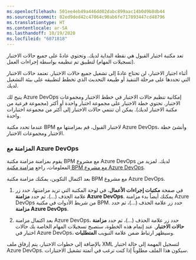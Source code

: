 ```yaml
---
ms.openlocfilehash: 501ee4eb49a446dd02dabc899aac14b0d9b8db44
ms.sourcegitcommit: 82ed9ded42c47064c90ab6fe717893447cd48796
ms.translationtype: HT
ms.contentlocale: ar-SA
ms.lasthandoff: 10/19/2020
ms.locfileid: "6071818"
---
```

تعد مكتبة اختبار القبول هي نقطة البداية لديك. وتحتوي عادةً على جميع حالات الاختبار (تسجيلات المهام) لتطبيق تم تنظيمه بواسطة إجراءات العمل.

أثناء اجتياز الاختبار، لن تحتاج عادةً إلى تشغيل جميع حالات الاختبار. تعتمد حالات الاختبار التي تحددها على مرحلة التنفيذ أو طبيعة التحديث الذي تخطط لتطبيقه على بيئة التشغيل لديك.

يتيح لك Azure DevOps إمكانية تنظيم حالات الاختبار في خطط الاختبار ومجموعات الاختبار. تحتوي خطة الاختبار على مجموعة اختبار واحدة أو أكثر (مجموعة فرعية من مكتبة الاختبار لديك). يمكن أن تنتمي حالات الاختبار إلى أكثر من مجموعة اختبارات واحدة.

عندما تحدد مكتبة BPM لاختبار القبول، قم بمزامنتها مع ‎Azure DevOps، وأنشئ خطة الاختبار ومجموعات الاختبار.

### <a name="sync-with-azure-devops"></a>المزامنة مع Azure DevOps

يقوم بمزامنة مزامنة مكتبة ‎BPM مع مشروع Azure DevOps لديك. لمزيد من المعلومات، راجع [مزامنة مكتبة BPM مع مشروع Azure DevOps](https://docs.microsoft.com/dynamics365/fin-ops-core/dev-itpro/lifecycle-services/synchronize-bpm-vsts?azure-portal=true#synchronize-a-bpm-library-with-a-azure-devops-project).

بعد اكتمال التكوين، يمكنك مزامنة مكتبة BPM مع مشروع Azure DevOps.

1.  في صفحة **مكتبات إجراءات الأعمال**، في لوحة المكتبة التي تريد مزامنتها، حدد زر علامة الحذف (...)، ثم حدد **مزامنة Azure DevOps**. يمكنك أيضاً بدء مزامنة Azure DevOps من شريط الأدوات في مكتبة BPM. حدد زر علامة الحذف (...)، ثم حدد **مزامنة Azure DevOps**.

2.  بعد اكتمال مزامنة Azure DevOps، حدد زر علامة الحذف (...)، ثم حدد **مزامنة حالات الاختبار**. عند إتمام هذه الخطوة، ستصبح تسجيلات المهام الخاصة بك حالات اختبار في Azure DevOps، وسيظهر ارتباط ضمن علامة التبويب **المتطلبات**.


بالإضافة إلى خطوات الاختبار، يتم إرفاق ملف XML لتسجيل المهمة إلى حالة اختبار Azure DevOps. سيكون هذا الملف مطلوباً إذا كنت ترغب في أتمتة تشغيل الاختبارات.

